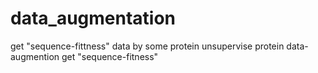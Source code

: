 # data_augmentation
get "sequence-fittness" data by some protein unsupervise
protein data-augmention
get "sequence-fitness"
